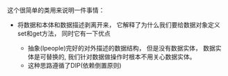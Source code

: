 这个很简单的类用来说明一件事情： 

- 将数据和本体和数据描述剥离开来， 它解释了为什么我们要给数据对象定义set和get方法， 同时它有一下优点

  - 抽象(Ipeople)完好的对外描述的数据结构， 但是没有数据实体， 数据实体是可替换的, 我们针对数据做操作时根本不用关心数据实体。
  - 这种思路遵循了DIP(依赖倒置原则)